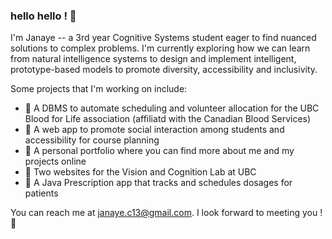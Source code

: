 ### hello hello ! 🎐

I'm Janaye -- a 3rd year Cognitive Systems student eager to find nuanced solutions to complex problems. I'm currently exploring how we can learn from natural intelligence systems to design and implement intelligent, prototype-based models to promote diversity, accessibility and inclusivity. 

Some projects that I'm working on include: 
- 🏥 A DBMS to automate scheduling and volunteer allocation for the UBC Blood for Life association (affiliatd with the Canadian Blood Services)
- 💙 A web app to promote social interaction among students and accessibility for course planning
- 🪸 A personal portfolio where you can find more about me and my projects online
- 🐡 Two websites for the Vision and Cognition Lab at UBC 
- 🫧 A Java Prescription app that tracks and schedules dosages for patients

You can reach me at janaye.c13@gmail.com. I look forward to meeting you ! 💌




<!--
**janayee-c/janayee-c** is a ✨ _special_ ✨ repository because its `README.md` (this file) appears on your GitHub profile.

Here are some ideas to get you started:

- 🔭 I’m currently working on this github workshop ! 
- 🌱 I’m currently learning how to use git ! 
- 👯 I’m looking to collaborate on my project at cmd-f :)
- 🤔 I’m looking for help with ...
- 💬 Ask me about my readme on github 
- 📫 How to reach me: @nwplusubc
- 😄 Pronouns: she/her
- ⚡ Fun fact: fnnfsjnfss
-->
